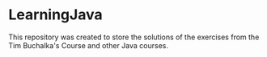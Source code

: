 # LearningJava
This repository was created to store the solutions of the exercises from the Tim Buchalka's Course and other Java courses.
